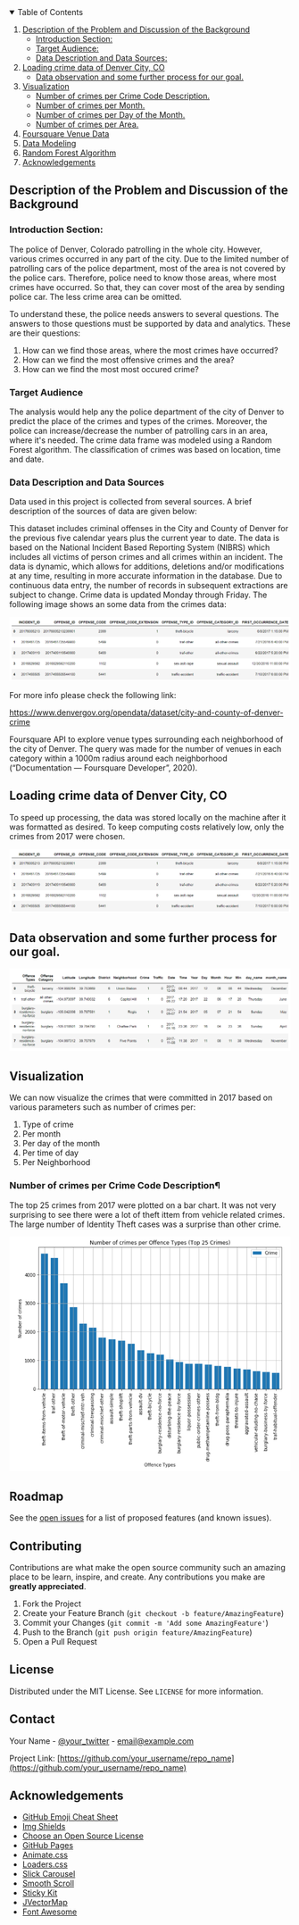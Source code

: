 <!-- TABLE OF CONTENTS -->
<details open="open">
  <summary>Table of Contents</summary>
  <ol>
    <li>
      <a href="#about-the-project">Description of the Problem and Discussion of the Background</a>
      <ul>
        <li><a href="#introduction">Introduction Section:</a></li>
        <li><a href="#Target">Target Audience:</a></li>
        <li><a href="#Data">Data Description and Data Sources:</a></li>
      </ul>
    </li>
    <li>
      <a href="#Loading">Loading crime data of Denver City, CO</a>
      <ul>
        <li><a href="#prerequisites">Data observation and some further process for our goal.</a></li>
      </ul>
    </li>
    <li><a href="#usage">Visualization</a>
       <ul>
        <li><a href="#Crime">Number of crimes per Crime Code Description.</a></li>
         <li><a href="#Month">Number of crimes per Month.</a></li>
         <li><a href="#Day">Number of crimes per Day of the Month.</a></li>
         <li><a href="#Area">Number of crimes per Area.</a></li>
      </ul>
    </li>
    <li><a href="#Foursquare">Foursquare Venue Data</a></li>
    <li><a href="#Modeling">Data Modeling</a></li>
    <li><a href="#Random">Random Forest Algorithm</a></li>
    <li><a href="#acknowledgements">Acknowledgements</a></li>
  </ol>
</details>



<!-- ABOUT THE PROJECT -->
## Description of the Problem and Discussion of the Background

<!-- introduction -->
### Introduction Section:

The police of Denver, Colorado patrolling in the whole city. However, various crimes occurred in any part of the city. Due to the limited number of patrolling cars of the police department, most of the area is not covered by the police cars. Therefore, police need to know those areas, where most crimes have occurred. So that, they can cover most of the area by sending police car. The less crime area can be omitted.

To understand these, the police needs answers to several questions. The answers to those questions must be supported by data and analytics. These are their questions:

1) How can we find those areas, where the most crimes have occurred?
2) How can we find the most offensive crimes and the area?
3) How can we find the most most occured crime?



### Target Audience

The analysis would help any the police department of the city of Denver to predict the place of the crimes and types of the crimes. Moreover, the police can increase/decrease the number of patrolling cars in an area, where it's needed. The crime data frame was modeled using a Random Forest algorithm. The classification of crimes was based on location, time and date.

### Data Description and Data Sources
Data used in this project is collected from several sources. A brief description of the sources of data are given below:

This dataset includes criminal offenses in the City and County of Denver for the previous five calendar years plus the current year to date. The data is based on the National Incident Based Reporting System (NIBRS) which includes all victims of person crimes and all crimes within an incident. The data is dynamic, which allows for additions, deletions and/or modifications at any time, resulting in more accurate information in the database. Due to continuous data entry, the number of records in subsequent extractions are subject to change. Crime data is updated Monday through Friday. The following image shows an some data from the crimes data:

![Dataset](./pic/1.png)

For more info please check the following link:

https://www.denvergov.org/opendata/dataset/city-and-county-of-denver-crime

Foursquare API to explore venue types surrounding each neighborhood of the city of Denver. The query was made for the number of venues in each category within a 1000m radius around each neighborhood (“Documentation — Foursquare Developer”, 2020).


<!-- GETTING STARTED -->
## Loading crime data of Denver City, CO

To speed up processing, the data was stored locally on the machine after it was formatted as desired. To keep computing costs relatively low, only the crimes from 2017 were chosen.

![Dataset](./pic/1.png)

## Data observation and some further process for our goal.

![Dataset](./pic/2.png)

## Visualization

We can now visualize the crimes that were committed in 2017 based on various parameters such as number of crimes per:

1. Type of crime
2. Per month
3. Per day of the month
4. Per time of day
5. Per Neighborhood


### Number of crimes per Crime Code Description¶

The top 25 crimes from 2017 were plotted on a bar chart. It was not very surprising to see there were a lot of theft ittem from vehicle related crimes. The large number of Identity Theft cases was a surprise than other crime.

![Number of crimes per Crime](./pic/3.png)



<!-- ROADMAP -->
## Roadmap

See the [open issues](https://github.com/othneildrew/Best-README-Template/issues) for a list of proposed features (and known issues).



<!-- CONTRIBUTING -->
## Contributing

Contributions are what make the open source community such an amazing place to be learn, inspire, and create. Any contributions you make are **greatly appreciated**.

1. Fork the Project
2. Create your Feature Branch (`git checkout -b feature/AmazingFeature`)
3. Commit your Changes (`git commit -m 'Add some AmazingFeature'`)
4. Push to the Branch (`git push origin feature/AmazingFeature`)
5. Open a Pull Request



<!-- LICENSE -->
## License

Distributed under the MIT License. See `LICENSE` for more information.



<!-- CONTACT -->
## Contact

Your Name - [@your_twitter](https://twitter.com/your_username) - email@example.com

Project Link: [https://github.com/your_username/repo_name](https://github.com/your_username/repo_name)



<!-- ACKNOWLEDGEMENTS -->
## Acknowledgements
* [GitHub Emoji Cheat Sheet](https://www.webpagefx.com/tools/emoji-cheat-sheet)
* [Img Shields](https://shields.io)
* [Choose an Open Source License](https://choosealicense.com)
* [GitHub Pages](https://pages.github.com)
* [Animate.css](https://daneden.github.io/animate.css)
* [Loaders.css](https://connoratherton.com/loaders)
* [Slick Carousel](https://kenwheeler.github.io/slick)
* [Smooth Scroll](https://github.com/cferdinandi/smooth-scroll)
* [Sticky Kit](http://leafo.net/sticky-kit)
* [JVectorMap](http://jvectormap.com)
* [Font Awesome](https://fontawesome.com)

